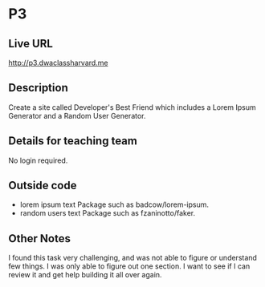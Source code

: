 # P3

## Live URL
<http://p3.dwaclassharvard.me>

## Description
Create a site called Developer's Best Friend which includes a Lorem Ipsum Generator and a Random User Generator.



## Details for teaching team
No login required.

## Outside code
* lorem ipsum text Package such as badcow/lorem-ipsum.
* random users text Package such as fzaninotto/faker.

## Other Notes
I found this task very challenging, and was not able to figure or understand few things. 
I was only able to figure out one section.
I want to see if I can review it and get help building it all over again.
